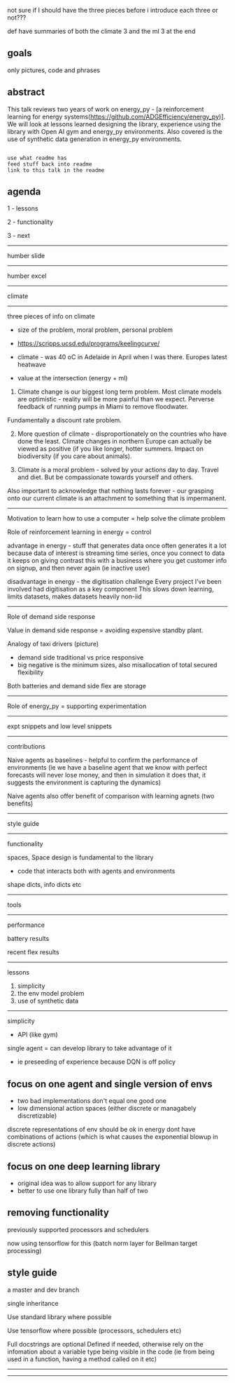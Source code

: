 not sure if I should have the  three pieces before i introduce each three or not???

def have summaries of both the climate 3 and the ml 3
 at the end

## goals

only pictures, code and phrases

## abstract

This talk reviews two years of work on energy_py - [a reinforcement learning for energy systems(https://github.com/ADGEfficiency/energy_py)].  We will look at lessons learned designing the library, experience using the library with Open AI gym and energy_py environments.  Also covered is the use of synthetic data generation in energy_py environments. 


```

use what readme has
feed stuff back into readme
link to this talk in the readme

```

## agenda

1 - lessons

2 - functionality

3 - next

--- 

humber slide

---

humber excel

---

climate

---

three pieces of info on climate
- size of the problem, moral problem, personal problem

- https://scripps.ucsd.edu/programs/keelingcurve/
- climate - was 40 oC in Adelaide in April when I was there.  Europes latest heatwave
- value at the intersection (energy + ml)

1. Climate change is our biggest long term problem.  Most climate models are optimistic - reality will be more painful than we expect.  Perverse feedback of running pumps in Miami to remove floodwater.

Fundamentally a discount rate problem.

2. More question of climate - disproportionately on the countries who have done the least.  Climate changes in northern Europe can actually be viewed as positive (if you like longer, hotter summers.  Impact on biodiversity (if you care about animals).

3. Climate is a moral problem - solved by your actions day to day.  Travel and diet.  But be compassionate towards yourself and others.

Also important to acknowledge that nothing lasts forever - our grasping onto our current climate is an attachment to something that is impermanent.

---

Motivation to learn how to use a computer = help solve the climate problem

Role of reinforcement learning in energy = control

advantage in energy - stuff that generates data once often generates it a lot
because data of interest is streaming time series, once you connect to data it keeps on giving
contrast this with a business where you get customer info on signup, and then never again (ie inactive user)

disadvantage in energy - the digitisation challenge
Every project I’ve been involved had digitisation as a key component
This slows down learning, limits datasets, makes datasets heavily non-iid

---

Role of demand side response 

Value in demand side response = avoiding expensive standby plant.  

Analogy of taxi drivers (picture)

- demand side traditional vs price responsive
- big negative is the minimum sizes, also misallocation of total secured flexibility

Both batteries and demand side flex are storage

---

Role of energy_py = supporting experimentation

---

expt snippets and low level snippets

---

contributions

Naive agents as baselines - helpful to confirm the performance of environments (ie we have a baseline agent that we know with perfect forecasts will never lose money, and then in simulation it does that, it suggests the environment is capturing the dynamics)

Naive agents also offer benefit of comparison with learning agnets (two benefits)

--- 

style guide

--- 

functionality

spaces, 
Space design is fundamental to the library 

- code that interacts both with agents and environments



shape dicts, info dicts etc

--- 

tools

--- 

performance

battery results

recent flex results

---

lessons

1. simplicity
2. the env model problem
3. use of synthetic data

---

simplicity

- API (like gym)

single agent = can develop library to take advantage of it

- ie preseeding of experience because DQN is off policy

## focus on one agent and single version of envs
- two bad implementations don't equal one good one
- low dimensional action spaces (either discrete or managabely discretizable)

discrete representations of env should be ok in energy
dont have combinations of actions (which is what causes the exponential blowup in discrete actions)

## focus on one deep learning library

- original idea was to allow support for any library
- better to use one library fully than half of two

## removing functionality

previously supported processors and schedulers

now using tensorflow for this (batch norm layer for Bellman target processing)

## style guide

a master and dev branch

single inheritance

Use standard library where possible 

Use tensorflow where possible (processors, schedulers etc)

Full docstrings are optional
Defined if needed, otherwise rely on the infomation about a variable type being visible in the code (ie from being used in a function, having a method called on it etc)

---

---

